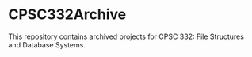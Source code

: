 # CPSC332Archive
This repository contains archived projects for CPSC 332: File Structures and Database Systems.
